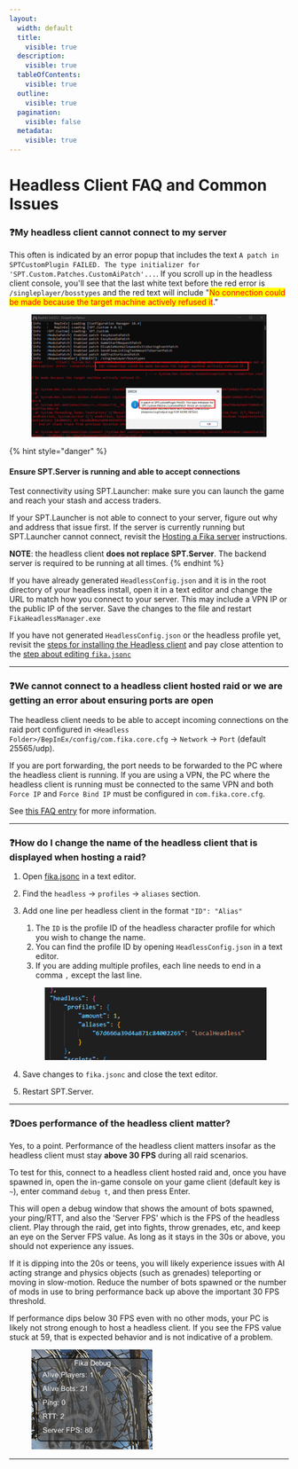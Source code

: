 ```yaml
---
layout:
  width: default
  title:
    visible: true
  description:
    visible: true
  tableOfContents:
    visible: true
  outline:
    visible: true
  pagination:
    visible: false
  metadata:
    visible: true
---
```


# Headless Client FAQ and Common Issues

### :question:My headless client cannot connect to my server

This often is indicated by an error popup that includes the text `A patch in SPTCustomPlugin FAILED. The type initializer for 'SPT.Custom.Patches.CustomAiPatch'...`. If you scroll up in the headless client console, you'll see that the last white text before the red error is `/singleplayer/bosstypes` and the red text will include "<mark style="color:red;">No connection could be made because the target machine actively refused it</mark>."

<figure><img src="../../.gitbook/assets/image (52).png" alt=""><figcaption></figcaption></figure>

{% hint style="danger" %}
#### Ensure SPT.Server is running and able to accept connections

Test connectivity using SPT.Launcher: make sure you can launch the game and reach your stash and access traders.

If your SPT.Launcher is not able to connect to your server, figure out why and address that issue first. If the server is currently running but SPT.Launcher cannot connect, revisit the [Hosting a Fika server](../../hosting-a-fika-server/) instructions.

**NOTE**: the headless client **does not replace SPT.Server**. The backend server is required to be running at all times.
{% endhint %}

If you have already generated `HeadlessConfig.json` and it is in the root directory of your headless install, open it in a text editor and change the URL to match how you connect to your server. This may include a VPN IP or the public IP of the server. Save the changes to the file and restart `FikaHeadlessManager.exe`

If you have not generated `HeadlessConfig.json` or the headless profile yet, revisit the [steps for installing the Headless client](../../advanced-features/headless-client/remote-headless-client.md) and pay close attention to the [step about editing `fika.jsonc`](../../advanced-features/headless-client/remote-headless-client.md#optional-set-url-in-fika.jsonc)

***

### :question:We cannot connect to a headless client hosted raid or we are getting an error about ensuring ports are open

The headless client needs to be able to accept incoming connections on the raid port configured in `<Headless Folder>/BepInEx/config/com.fika.core.cfg` -> `Network` -> `Port` (default 25565/udp).

If you are port forwarding, the port needs to be forwarded to the PC where the headless client is running. If you are using a VPN, the PC where the headless client is running must be connected to the same VPN and both `Force IP` and `Force Bind IP` must be configured in `com.fika.core.cfg`.

See [this FAQ entry](../#if-you-are-using-headless-client) for more information.

***

### :question:How do I change the name of the headless client that is displayed when hosting a raid?

1. Open [fika.jsonc](../../fika-configuration/server.md) in a text editor.
2. Find the `headless` -> `profiles` -> `aliases` section.
3.  Add one line per headless client in the format `"ID": "Alias"`

    1. The `ID` is the profile ID of the headless character profile for which you wish to change the name.
    2. You can find the profile ID by opening `HeadlessConfig.json` in a text editor.
    3. If you are adding multiple profiles, each line needs to end in a comma `,` except the last line.

    <div align="left" data-full-width="false"><figure><img src="../../.gitbook/assets/image (18).png" alt=""><figcaption></figcaption></figure></div>
4. Save changes to `fika.jsonc` and close the text editor.
5. Restart SPT.Server.

***

### :question:Does performance of the headless client matter?

Yes, to a point. Performance of the headless client matters insofar as the headless client must stay **above 30 FPS** during all raid scenarios.

To test for this, connect to a headless client hosted raid and, once you have spawned in, open the in-game console on your game client (default key is `~`), enter command `debug t`, and then press Enter.

This will open a debug window that shows the amount of bots spawned, your ping/RTT, and also the 'Server FPS' which is the FPS of the headless client. Play through the raid, get into fights, throw grenades, etc, and keep an eye on the Server FPS value. As long as it stays in the 30s or above, you should not experience any issues.

If it is dipping into the 20s or teens, you will likely experience issues with AI acting strange and physics objects (such as grenades) teleporting or moving in slow-motion. Reduce the number of bots spawned or the number of mods in use to bring performance back up above the important 30 FPS threshold.

If performance dips below 30 FPS even with no other mods, your PC is likely not strong enough to host a headless client. If you see the FPS value stuck at 59, that is expected behavior and is not indicative of a problem.

<figure><img src="../../.gitbook/assets/image (49).png" alt=""><figcaption></figcaption></figure>

***

